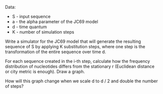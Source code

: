 Data:

-  S - input sequence
-  a - the alpha parameter of the JC69 model
-  d - time quantum
-  K - number of simulation steps

Write a simulator for the JC69 model that will generate the resulting sequence of S by applying K substitution steps, where one step is the transformation of the entire sequence over time d.

For each sequence created in the i-th step, calculate how the frequency distribution of nucleotides differs from the stationary r (Euclidean distance or city metric is enough). Draw a graph.

How will this graph change when we scale d to d / 2 and double the number of steps?
